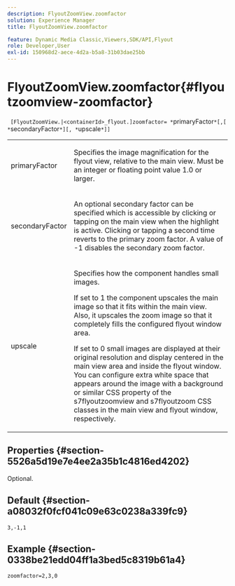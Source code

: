 ```yaml
---
description: FlyoutZoomView.zoomfactor
solution: Experience Manager
title: FlyoutZoomView.zoomfactor

feature: Dynamic Media Classic,Viewers,SDK/API,Flyout
role: Developer,User
exl-id: 150968d2-aece-4d2a-b5a8-31b03dae25bb
---
```

# FlyoutZoomView.zoomfactor{#flyoutzoomview-zoomfactor}

 ` [FlyoutZoomView.|<containerId>_flyout.]zoomfactor= *`primaryFactor`*[,[ *`secondaryFactor`*][, *`upscale`*]]`

<table id="table_9B98C97485DD4DEB8A6ECBCE8DF6B886"> 
 <tbody> 
  <tr> 
   <td colname="col1"> <p> <span class="codeph"> <span class="varname"> primaryFactor</span> </span> </p> </td> 
   <td colname="col2"> <p> Specifies the image magnification for the flyout view, relative to the main view. Must be an integer or floating point value <span class="codeph"> 1.0</span> or larger. </p> </td> 
  </tr> 
  <tr> 
   <td colname="col1"> <p> <span class="codeph"> <span class="varname"> secondaryFactor</span> </span> </p> </td> 
   <td colname="col2"> <p> An optional secondary factor can be specified which is accessible by clicking or tapping on the main view when the highlight is active. Clicking or tapping a second time reverts to the primary zoom factor. A value of <span class="codeph"> -1</span> disables the secondary zoom factor. </p> </td> 
  </tr> 
  <tr> 
   <td colname="col1"> <p><span class="codeph"><span class="varname"> upscale</span></span> </p> </td> 
   <td colname="col2"> <p>Specifies how the component handles small images. </p> <p>If set to <span class="codeph"> 1</span> the component upscales the main image so that it fits within the main view. Also, it upscales the zoom image so that it completely fills the configured flyout window area. </p> <p>If set to <span class="codeph"> 0</span> small images are displayed at their original resolution and display centered in the main view area and inside the flyout window. You can configure extra white space that appears around the image with a background or similar CSS property of the <span class="codeph"> s7flyoutzoomview</span> and <span class="codeph"> s7flyoutzoom</span> CSS classes in the main view and flyout window, respectively. </p> </td> 
  </tr> 
 </tbody> 
</table>

## Properties {#section-5526a5d19e7e4ee2a35b1c4816ed4202}

Optional.

## Default {#section-a08032f0fcf041c09e63c0238a339fc9}

`3,-1,1`

## Example {#section-0338be21edd04ff1a3bed5c8319b61a4}

`zoomfactor=2,3,0`
